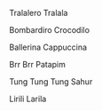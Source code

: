 Tralalero Tralala

Bombardiro Crocodilo

Ballerina Cappuccina

Brr Brr Patapim

Tung Tung Tung Sahur

Lirili Larila
